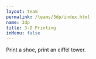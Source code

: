 ```yaml
---
layout: team
permalink: /teams/3dp/index.html
name: 3dp
title: 3-D Printing
inMenu: false
---
```


Print a shoe, print an eiffel tower.
